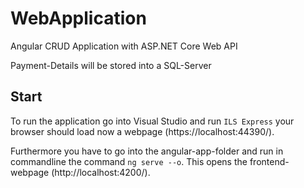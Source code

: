 # WebApplication

Angular CRUD Application with ASP.NET Core Web API

Payment-Details will be stored into a SQL-Server


## Start

To run the application go into Visual Studio and run `ILS Express` your browser should load now a webpage (https://localhost:44390/).

Furthermore you have to go into the angular-app-folder and run in commandline the command `ng serve --o`. This opens the frontend-webpage (http://localhost:4200/).
